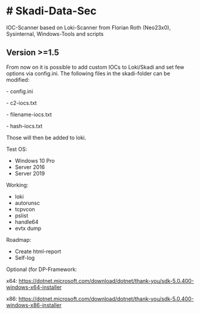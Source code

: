 <h1># Skadi-Data-Sec</h1>

IOC-Scanner based on Loki-Scanner from Florian Roth (Neo23x0), Sysinternal, Windows-Tools and scripts

<h2>Version >=1.5</h2>
From now on it is possible to add custom IOCs to Loki/Skadi and set few options via config.ini. The following files in the skadi-folder can be modified:
<p>- config.ini
<p>- c2-iocs.txt
<p>- filename-iocs.txt
<p>- hash-iocs.txt

Those will then be added to loki.

Test OS:
- Windows 10 Pro
- Server 2016
- Server 2019

Working:
- loki
- autorunsc
- tcpvcon
- pslist
- handle64
- evtx dump

Roadmap:

- Create html-report
- Self-log

Optional (for DP-Framework:

x64: https://dotnet.microsoft.com/download/dotnet/thank-you/sdk-5.0.400-windows-x64-installer

x86: https://dotnet.microsoft.com/download/dotnet/thank-you/sdk-5.0.400-windows-x86-installer
